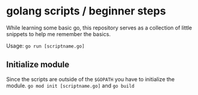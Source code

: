 # golang scripts / beginner steps

While learning some basic go, this repository serves as a collection of little snippets to help me remember the basics.

Usage: `go run [scriptname.go]`

## Initialize module

Since the scripts are outside of the `$GOPATH` you have to initialize the module.
`go mod init [scriptname.go]` and `go build`
